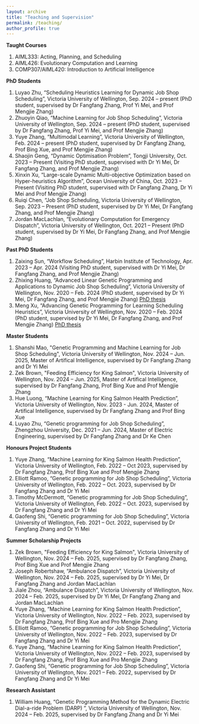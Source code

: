 ```yaml
---
layout: archive
title: "Teaching and Supervision"
permalink: /teaching/
author_profile: true
---
```


<!-- 
**Teaching and Work Experience**
<ol>
<li> <b>Lecturer</b> for AIML426 (Evolutionary Computation and Learning), Jul.-Oct. 2024, School of Engineering and Computer Science, VUW </li>
<li> <b>Head Tutor</b> for COMP307 (Introduction to Artificial Intelligence) and AIML420 (Artificial Intelligence), Mar.-Jun. 2021, 2022, 2023, School of Engineering and Computer Science, VUW </li>
<li> <b>Tutor</b> for ECEN321 (Engineering Statistics), Sep.-Nov. 2020, School of Engineering and Computer Science, VUW </li>
<li> <b>Tutor</b> for COMP132 (Programming for the Natural and Social Sciences), Jul.-Nov. 2020, School of Engineering and Computer Science, VUW </li>
<li> <b>Research Assistant</b> for Marsden Fund, Jul.-Dec. 2020, VUW </li>
<li> <b>Tutor</b> for COMP307 (Introduction to Artificial Intelligence), Mar.-Jun. 2020, School of Engineering and Computer Science, VUW </li>
<li> <b>Tutor</b> for ECEN321 (Engineering Statistics), Sep.-Nov. 2019, School of Engineering and Computer Science, VUW </li>
<li> <b>Tutor</b> for COMP361 (Design and Analysis of Algorithms), Jul.-Nov. 2019, School of Engineering and Computer Science, VUW </li>
<li> <b>Research Assistant</b> for Marsden Fund, Jan.-Mar. 2019, VUW </li>
<li> <b>Tutor</b> for COMP307 (Introduction to Artificial Intelligence), Mar.-Jun. 2018, School of Engineering and Computer Science, VUW </li>
<li> <b>Course Coordinator</b> for “Theory and Method of Social Survey”, Sep. 2016-Jan. 2017, Adult Education of Shenzhen University, China </li>
<li> <b>Course Coordinator</b> for “Modern Marketing”, Sep. 2015-Jan. 2016, Adult Education of Shenzhen University, China </li>
</ol>
 -->


**Taught Courses**
<ol>
<li> AIML333: Acting, Planning, and Scheduling</li>	
<li> AIML426: Evolutionary Computation and Learning</li>
<li> COMP307/AIML420: Introduction to Artificial Intelligence</li>
</ol>
 

**PhD Students**
<ol>	
<li> Luyao Zhu, “Scheduling Heuristics Learning for Dynamic Job Shop Scheduling”, Victoria University of Wellington, Sep. 2024 – present (PhD student, supervised by Dr Fangfang Zhang, Prof Yi Mei, and Prof Mengjie Zhang) </li>		
<li> Zhuoyin Qiao, “Machine Learning for Job Shop Scheduling”, Victoria University of Wellington, Sep. 2024 – present (PhD student, supervised by Dr Fangfang Zhang, Prof Yi Mei, and Prof Mengjie Zhang) </li>	
<li> Yuye Zhang, “Multimodal Learning”, Victoria University of Wellington, Feb. 2024 – present (PhD student, supervised by Dr Fangfang Zhang, Prof Bing Xue, and Prof Mengjie Zhang) </li>	
<li> Shaojin Geng, “Dynamic Optimisation Problem”, Tongji University, Oct. 2023 – Present (Visiting PhD student, supervised with Dr Yi Mei, Dr Fangfang Zhang, and Prof Mengjie Zhang) </li>	
<li> Xinxin Xu, “Large-scale Dynamic Multi-objective Optimization based on Hyper-heuristics Algorithm”, Ocean University of China, Oct. 2023 – Present (Visiting PhD student, supervised with Dr Fangfang Zhang, Dr Yi Mei and Prof Mengjie Zhang) </li>
<li> Ruiqi Chen, “Job Shop Scheduling, Victoria University of Wellington, Sep. 2023 – Present (PhD student, supervised by Dr Yi Mei, Dr Fangfang Zhang, and Prof Mengjie Zhang) </li>	
<li> Jordan MacLachlan, “Evolutionary Computation for Emergency Dispatch”, Victoria University of Wellington, Oct. 2021 – Present (PhD student, supervised by Dr Yi Mei, Dr Fangfang Zhang, and Prof Mengjie Zhang) </li>
</ol>

**Past PhD Students**
<ol>
<li> Zaixing Sun, “Workflow Scheduling”, Harbin Institute of Technology, Apr. 2023 – Apr. 2024 (Visiting PhD student, supervised with Dr Yi Mei, Dr Fangfang Zhang, and Prof Mengjie Zhang) </li>
<li> Zhixing Huang, “Advanced Linear Genetic Programming and Applications to Dynamic Job Shop Scheduling”, Victoria University of Wellington, Nov. 2020 – Feb. 2024 (PhD student, supervised by Dr Yi Mei, Dr Fangfang Zhang, and Prof Mengjie Zhang) <a target="_blank" href="https://github.com/fangfang-zhang/fangfang-zhang.github.io/blob/main/files/thesis_zhixing.pdf">PhD thesis</a> </li> 	
<li> Meng Xu, “Advancing Genetic Programming for Learning Scheduling Heuristics”, Victoria University of Wellington, Nov. 2020 – Feb. 2024 (PhD student, supervised by Dr Yi Mei, Dr Fangfang Zhang, and Prof Mengjie Zhang) <a target="_blank" href="https://github.com/fangfang-zhang/fangfang-zhang.github.io/blob/main/files/Nora-thesis.pdf">PhD thesis</a> </li> 	
</ol>

**Master Students**
<ol>
<li> Shanshi Mao, "Genetic Programming and Machine Learning for Job Shop Scheduling", Victoria University of Wellington, Nov. 2024 – Jun. 2025, Master of Artifical Intelligence, supervised by Dr Fangfang Zhang and Dr Yi Mei</li> 
<li> Zek Brown, "Feeding Efficiency for King Salmon", Victoria University of Wellington, Nov. 2024 – Jun. 2025, Master of Artifical Intelligence, supervised by Dr Fangfang Zhang, Prof Bing Xue and Prof Mengjie Zhang</li> 
<li> Hue Luong, “Machine Learning for King Salmon Health Prediction”, Victoria University of Wellington, Nov. 2023 - Jun. 2024, Master of Artifical Intelligence, supervised by Dr Fangfang Zhang and Prof Bing Xue</li>
<li> Luyao Zhu, “Genetic programming for Job Shop Scheduling”, Zhengzhou University, Dec. 2021 – Jun. 2024, Master of Electric Engineering, supervised by Dr Fangfang Zhang and Dr Ke Chen</li> 	
</ol>

**Honours Project Students**
<ol>
<li> Yuye Zhang, “Machine Learning for King Salmon Health Prediction”, Victoria University of Wellington, Feb. 2022 – Oct 2023, supervised by Dr Fangfang Zhang, Prof Bing Xue and Prof Mengjie Zhang</li> 	
<li> Elliott Ramoo, “Genetic programming for Job Shop Scheduling”, Victoria University of Wellington, Feb. 2022 – Oct. 2023, supervised by Dr Fangfang Zhang and Dr Yi Mei</li><li> Timothy McDermott, “Genetic programming for Job Shop Scheduling”, Victoria University of Wellington, Feb. 2022 – Oct. 2023, supervised by Dr Fangfang Zhang and Dr Yi Mei</li> 
<li> Gaofeng Shi, “Genetic programming for Job Shop Scheduling”, Victoria University of Wellington, Feb. 2021 – Oct. 2022, supervised by Dr Fangfang Zhang and Dr Yi Mei</li> 
</ol>

**Summer Scholarship Projects**
<ol>
<li> Zek Brown, "Feeding Efficiency for King Salmon", Victoria University of Wellington, Nov. 2024 – Feb. 2025, supervised by Dr Fangfang Zhang, Prof Bing Xue and Prof Mengjie Zhang</li> 
<li> Joseph Robertshaw,	“Ambulance Dispatch”, Victoria University of Wellington, Nov. 2024 – Feb. 2025, supervised by Dr Yi Mei, Dr Fangfang Zhang and Jordan MacLachlan</li>
<li> Jiale Zhou, “Ambulance Dispatch”, Victoria University of Wellington, Nov. 2024 – Feb. 2025, supervised by Dr Yi Mei, Dr Fangfang Zhang and Jordan MacLachlan</li>
<li> Yuye Zhang, “Machine Learning for King Salmon Health Prediction”, Victoria University of Wellington, Nov. 2022 – Feb. 2023, supervised by Dr Fangfang Zhang, Prof Bing Xue and Pro Mengjie Zhang</li> 
<li> Elliott Ramoo, “Genetic programming for Job Shop Scheduling”, Victoria University of Wellington, Nov. 2022 – Feb. 2023, supervised by Dr Fangfang Zhang and Dr Yi Mei</li><li> Yuye Zhang, “Machine Learning for King Salmon Health Prediction”, Victoria University of Wellington, Nov. 2022 – Feb. 2023, supervised by Dr Fangfang Zhang, Prof Bing Xue and Pro Mengjie Zhang</li> 
<li> Gaofeng Shi, “Genetic programming for Job Shop Scheduling”, Victoria University of Wellington, Nov. 2021 – Feb. 2022, supervised by Dr Fangfang Zhang and Dr Yi Mei</li> </ol>

**Research Assistant**
<ol>
<li> William Huang,	“Genetic Programming Method for the Dynamic Electric Dial-a-ride Problem (DARP) ”, Victoria University of Wellington, Nov. 2024 – Feb. 2025, supervised by Dr Fangfang Zhang and Dr Yi Mei</li>
</ol>



